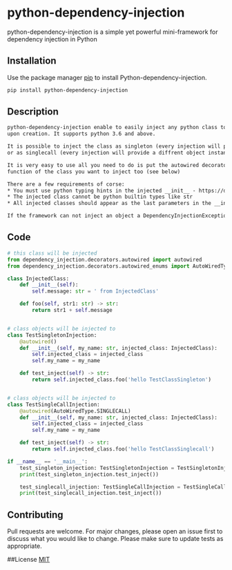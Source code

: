# python-dependency-injection

python-dependency-injection is a simple yet powerful mini-framework for dependency injection in Python

## Installation

Use the package manager [pip](https://pip.pypa.io/en/stable/) to install Python-dependency-injection.

```bash
pip install python-dependency-injection
```

## Description
```txt
python-dependency-injection enable to easily inject any python class to another python
upon creation. It supports python 3.6 and above.

It is possible to inject the class as singleton (every injection will provide the same object instance)
or as singlecall (every injection will provide a diffrent object instance)

It is very easy to use all you need to do is put the autowired decorator on the __init__
function of the class you want to inject too (see below)

There are a few requirements of corse:
* You must use python typing hints in the injected __init__ - https://docs.python.org/3/library/typing.html
* The injected class cannot be python builtin types like str
* All injected classes should appear as the last parameters in the __init__ i.e. __init__(non_inject1, non_inject2, inject3: InjectType3, inject4 InjectType4)

If the framework can not inject an object a DependencyInjectionException will be raise specifing the error. 
```


## Code

```python
# this class will be injected
from dependency_injection.decorators.autowired import autowired
from dependency_injection.decorators.autowired_enums import AutoWiredType

class InjectedClass:
    def __init__(self):
        self.message: str = ' from InjectedClass'

    def foo(self, str1: str) -> str:
        return str1 + self.message


# class objects will be injected to
class TestSingletonInjection:
    @autowired()
    def __init__(self, my_name: str, injected_class: InjectedClass):
        self.injected_class = injected_class
        self.my_name = my_name

    def test_inject(self) -> str:
        return self.injected_class.foo('hello TestClassSingleton')


# class objects will be injected to
class TestSingleCallInjection:
    @autowired(AutoWiredType.SINGLECALL)
    def __init__(self, my_name: str, injected_class: InjectedClass):
        self.injected_class = injected_class
        self.my_name = my_name

    def test_inject(self) -> str:
        return self.injected_class.foo('hello TestClassSinglecall')

if __name__ == '__main__':
    test_singleton_injection: TestSingletonInjection = TestSingletonInjection('TestSingletonInjection')
    print(test_singleton_injection.test_inject())

    test_singlecall_injection: TestSingleCallInjection = TestSingleCallInjection('TestSingleCallInjection')
    print(test_singlecall_injection.test_inject())
```

## Contributing
Pull requests are welcome. For major changes, please open an issue first to discuss what you would like to change.
Please make sure to update tests as appropriate.

##License 
[MIT](https://choosealicense.com/licenses/mit/)